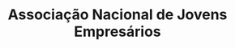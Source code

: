 ---
title: Associação Nacional de Jovens Empresários
category: Parcerias
imagem_image_path: images/dynamic/W1siZnUiLCJodHRwczovL2FkYWdhd2ViLnMzLmFtYXpvbmF/anjef096.gif?sha=7da5753d2b2aac48
link: http://www.anje.pt/
text: Criada em 1986, a Associação Nacional de Jovens Empresários foi pioneira na promoção do espírito empreendedor em Portugal. Contribuindo para a emergência de uma nova cultura empresarial e animada pela vontade de defender os interesses dos seus associados, esta associação tem logrado inculcar no empresariado português novos paradigmas de desenvolvimento e uma mentalidade mais propensa ao risco.
---